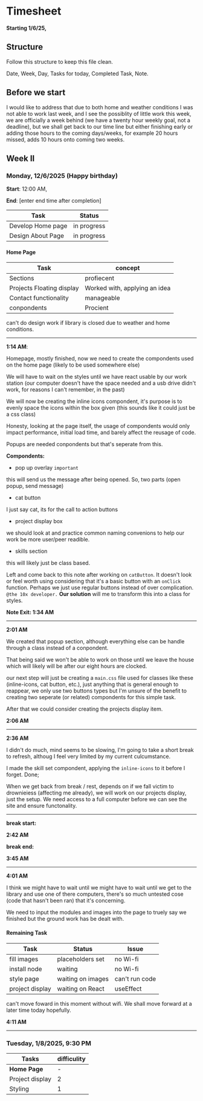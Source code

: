 # Timesheet
**Starting 1/6/25,**

## Structure

Follow this structure to keep this file clean. 

Date, 
Week, 
Day, 
Tasks for today,
Completed Task,
Note. 

## Before we start

I would like to address that due to both home and weather conditions I was not able to work last week, and I see the possiblity of little work this week, we are officially a week behind (we have a twenty hour weekly goal, not a deadline), but we shall get back to our time line but either finishing early or adding those hours to the coming days/weeks, for example 20 hours missed, adds 10 hours onto coming two weeks. 

## Week II

### Monday, 12/6/2025 (Happy birthday)

**Start**: 12:00 AM,

**End**: [enter end time after completion]

| Task | Status | 
|-| -|
Develop Home page | in progress
Design About Page | in progress

#### Home Page
| Task | concept |
| - | -
Sections | profiecent
Projects Floating display | Worked with, applying an idea
Contact functionality | manageable
conpondents | Procient


can't do design work if library is closed due to weather and home conditions. 

---
**1:14 AM**:

Homepage, mostly finished, now we need to create the compondents used on the home page (likely to be used somewhere else)

We will have to wait on the styles until we have react usable by our work station (our computer doesn't have the space needed and a usb drive didn't work, for reasons I can't remember, in the past)

We will now be creating the inline icons compondent, it's purpose is to evenly space the icons within the box given (this sounds like it could just be a css class)

Honesty, looking at the page itself, the usage of compondents would only impact performance, initial load time, and barely affect the reusage of code.

Popups are needed conpondents but that's seperate from this.

**Compondents:**

- pop up overlay `important`

this will send us the message after being opened. So, two parts (open popup, send message)

- cat button

I just say cat, its for the call to action buttons

- project display box

we should look at and practice common naming convenions to help our work be more user/peer readible. 

- skills section 

this will likely just be class based.

Left and come back to this note after working on `catButton`. It doesn't look or feel worth using considering that it's a basic button with an `onClick` function. Perhaps we just use regular buttons instead of over complication. `@the 10x developer.` **Our solution** will me to transform this into a class for styles. 

**Note Exit: 1:34 AM** 

---

**2:01 AM**

We created that popup section, although everything else can be handle through a class instead of a conpondent. 

That being said we won't be able to work on those until we leave the house which will likely will be after our eight hours are clocked. 

our next step will just be creating a  `main.css` file used for classes like these (inline-icons, cat button, etc.), just anything that is general enough to reappear, we only use two buttons types but I'm unsure of the benefit to creating two seperate (or related) compondents for this simple task. 

After that we could consider creating the projects display item. 

**2:06 AM**

---

**2:36 AM**

I didn't do much, mind seems to be slowing, I'm going to take a short break to refresh, althoug I feel very limited by my current culcumstance. 

I made the skill set compondent, applying the `inline-icons` to it before I forget. Done; 

When we get back from break / rest, depends on if we fall victim to drownieiess (affecting me already), we will work on our projects display, just the setup. We need access to a full computer before we can see the site and ensure functonality. 

---

**break start:**

**2:42 AM**

**break end:**

**3:45 AM**

---

**4:01 AM**

I think we might have to wait until we might have to wait until we get to the library and use one of there computers, there's so much untested cose (code that hasn't been ran) that it's concerning. 

We need to input the modules and images into the page to truely say we finished but the ground work has be dealt with. 

#### Remaining Task

| Task | Status | Issue |
|-|-|-|
fill images     | placeholders set  | no Wi-fi  | 
install node    | waiting           | no Wi-fi  |
style page      | waiting on images | can't run code|
project display | waiting on React  | useEffect |

can't move foward in this moment without wifi. We shall move forward at a later time today hopefully.

**4:11 AM**

---

### Tuesday, 1/8/2025, 9:30 PM

|Tasks | difficulity
|-|-|
**Home Page** | -
Project display | 2
Styling | 1
